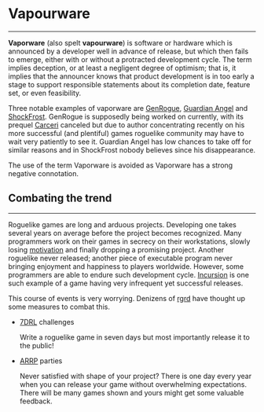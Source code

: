 # Vapourware

---

**Vaporware** (also spelt **vapourware**) is software or hardware which is announced by a developer well in advance of release, but which then fails to emerge, either with or without a protracted development cycle. The term implies deception, or at least a negligent degree of optimism; that is, it implies that the announcer knows that product development is in too early a stage to support responsible statements about its completion date, feature set, or even feasibility.

Three notable examples of vaporware are [GenRogue](genrogue.md), [Guardian Angel](guardian_angel.md) and [ShockFrost](shockfrost.md). GenRogue is supposedly being worked on currently, with its prequel [Carceri](carceri.md) canceled but due to author concentrating recently on his more successful (and plentiful) games roguelike community may have to wait very patiently to see it. Guardian Angel has low chances to take off for similar reasons and in ShockFrost nobody believes since his disappearance.

The use of the term Vaporware is avoided as Vaporware has a strong negative connotation.

## Combating the trend

---

Roguelike games are long and arduous projects. Developing one takes several years on average before the project becomes recognized. Many programmers work on their games in secrecy on their workstations, slowly losing [motivation](motivation.md) and finally dropping a promising project. Another roguelike never released; another piece of executable program never bringing enjoyment and happiness to players worldwide. However, some programmers are able to endure such development cycle. [Incursion](incursion.md) is one such example of a game having very infrequent yet successful releases.

This course of events is very worrying. Denizens of [rgrd](rgrd.md) have thought up some measures to combat this.

- [7DRL](7drl.md) challenges

  Write a roguelike game in seven days but most importantly release it to the public!

- [ARRP](The_annual_roguelike_release_party.md) parties

  Never satisfied with shape of your project? There is one day every year when you can release your game without overwhelming expectations. There will be many games shown and yours might get some valuable feedback.
